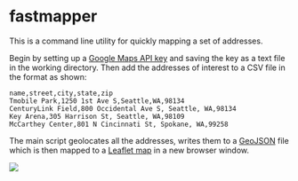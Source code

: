 # fastmapper
This is a command line utility for quickly mapping a set of addresses.

Begin by setting up a [Google Maps API
key](https://developers.google.com/places/web-service/get-api-key) and
saving the key as a text file in the working directory. Then add the
addresses of interest to a CSV file in the format as shown:

```
name,street,city,state,zip
Tmobile Park,1250 1st Ave S,Seattle,WA,98134
CenturyLink Field,800 Occidental Ave S, Seattle, WA,98134
Key Arena,305 Harrison St, Seattle, WA,98109
McCarthey Center,801 N Cincinnati St, Spokane, WA,99258
```

The main script geolocates all the addresses, writes them to a
[GeoJSON](https://geojson.org/) file which is then mapped to a [Leaflet map](https://leafletjs.com/) in
a new browser window.

![](https://i.imgur.com/XEe5dOY.png)
